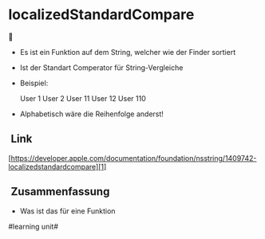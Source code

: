 # localizedStandardCompare
🎱

- Es ist ein Funktion auf dem String, welcher wie der Finder sortiert
- Ist der Standart Comperator für String-Vergleiche
- Beispiel:

	User 1
	User 2
	User 11
	User 12
	User 110

- Alphabetisch wäre die Reihenfolge anderst!
##  Link

[https://developer.apple.com/documentation/foundation/nsstring/1409742-localizedstandardcompare][1]


##  Zusammenfassung
- Was ist das für eine Funktion

[1]:	https://developer.apple.com/documentation/foundation/nsstring/1409742-localizedstandardcompare

#learning unit#